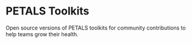 # PETALS Toolkits

Open source versions of PETALS toolkits for community contributions to help teams grow their health.
